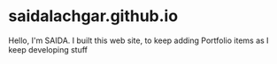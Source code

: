 # saidalachgar.github.io
Hello, I'm SAIDA. I built this web site, to keep adding Portfolio items as I keep developing stuff

<!-- ![LANDING PAGE](https://github.com/saidaLachgar/saidalachgar.github.io/blob/master/IMG/Safari%201280x720-SAIDALACHGAR.png?raw=true) -->
